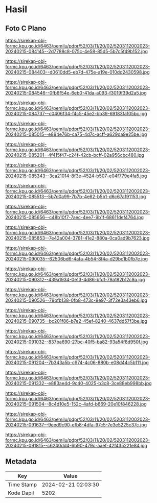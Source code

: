 # Hasil

## Foto C Plano

https://sirekap-obj-formc.kpu.go.id/6463/pemilu/pdpr/52/03/11/20/02/5203112002023-20240215-084145--2d7788c8-075c-4e58-85d5-5b7c5f49b152.jpg

https://sirekap-obj-formc.kpu.go.id/6463/pemilu/pdpr/52/03/11/20/02/5203112002023-20240215-084403--d0610dd5-eb7d-475e-a19e-010dd2430598.jpg

https://sirekap-obj-formc.kpu.go.id/6463/pemilu/pdpr/52/03/11/20/02/5203112002023-20240215-084546--0fb6f54e-6eb0-41da-a093-f3019f39d2a5.jpg

https://sirekap-obj-formc.kpu.go.id/6463/pemilu/pdpr/52/03/11/20/02/5203112002023-20240215-084737--c0406f34-f4c5-45e2-bb39-69183fa105bc.jpg

https://sirekap-obj-formc.kpu.go.id/6463/pemilu/pdpr/52/03/11/20/02/5203112002023-20240215-085015--e894e76b-ca75-4d7c-acff-a629da9e25be.jpg

https://sirekap-obj-formc.kpu.go.id/6463/pemilu/pdpr/52/03/11/20/02/5203112002023-20240215-085201--4f415f47-c24f-42cb-bcff-02a956cbc480.jpg

https://sirekap-obj-formc.kpu.go.id/6463/pemilu/pdpr/52/03/11/20/02/5203112002023-20240215-085343--3ca21014-8f3e-4524-b507-e04f779e4fa5.jpg

https://sirekap-obj-formc.kpu.go.id/6463/pemilu/pdpr/52/03/11/20/02/5203112002023-20240215-085513--5b7d0a99-7b7b-4e62-b5b1-d6c67a191153.jpg

https://sirekap-obj-formc.kpu.go.id/6463/pemilu/pdpr/52/03/11/20/02/5203112002023-20240215-085656--c48b10f7-7aec-4ee7-9b1f-68611def4764.jpg

https://sirekap-obj-formc.kpu.go.id/6463/pemilu/pdpr/52/03/11/20/02/5203112002023-20240215-085853--7e42a004-3781-41e2-880a-0ca0ad9b7623.jpg

https://sirekap-obj-formc.kpu.go.id/6463/pemilu/pdpr/52/03/11/20/02/5203112002023-20240215-090035--62506bd6-4afa-4b54-8f4a-d29bc1b0fb7e.jpg

https://sirekap-obj-formc.kpu.go.id/6463/pemilu/pdpr/52/03/11/20/02/5203112002023-20240215-090312--439a1934-0e13-4d86-bfdf-79a182b12c9a.jpg

https://sirekap-obj-formc.kpu.go.id/6463/pemilu/pdpr/52/03/11/20/02/5203112002023-20240215-090526--79bfb138-0fb8-473c-9e97-3f72e3a43eb6.jpg

https://sirekap-obj-formc.kpu.go.id/6463/pemilu/pdpr/52/03/11/20/02/5203112002023-20240215-090735--bc201f86-b7e2-45ef-8240-4637dd57f3be.jpg

https://sirekap-obj-formc.kpu.go.id/6463/pemilu/pdpr/52/03/11/20/02/5203112002023-20240215-091032--837ba690-27bc-40f5-ba82-93a54f8d950f.jpg

https://sirekap-obj-formc.kpu.go.id/6463/pemilu/pdpr/52/03/11/20/02/5203112002023-20240215-091204--7b343a5b-c974-4c06-880b-e08d44c5b111.jpg

https://sirekap-obj-formc.kpu.go.id/6463/pemilu/pdpr/52/03/11/20/02/5203112002023-20240215-091332--e883ae4d-9c40-4025-b3c8-3ce88eb998bb.jpg

https://sirekap-obj-formc.kpu.go.id/6463/pemilu/pdpr/52/03/11/20/02/5203112002023-20240215-091504--8c4d10e5-152c-4afd-b669-20e10f846228.jpg

https://sirekap-obj-formc.kpu.go.id/6463/pemilu/pdpr/52/03/11/20/02/5203112002023-20240215-091637--9eed9c90-efb8-4dfa-97c5-7e3e5225c37c.jpg

https://sirekap-obj-formc.kpu.go.id/6463/pemilu/pdpr/52/03/11/20/02/5203112002023-20240215-091815--c6240dd4-6b90-479c-aaef-42f435221e84.jpg


## Metadata

| Key        | Value               |
| ---------- | ------------------- |
| Time Stamp | 2024-02-21 02:03:30 |
| Kode Dapil | 5202                |



